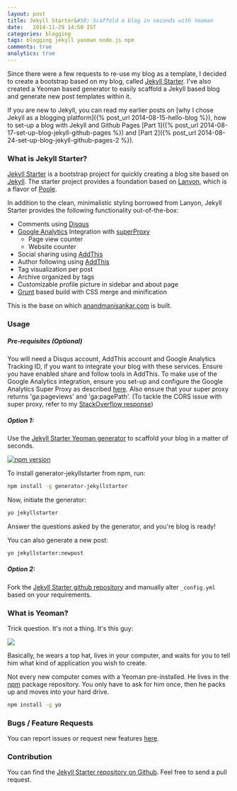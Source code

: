 ```yaml
---
layout: post
title: Jekyll Starter&#58; Scaffold a blog in seconds with Yeoman
date:   2014-11-29 14:50 IST
categories: blogging
tags: blogging jekyll yeoman node.js npm
comments: true
analytics: true
---
```


Since there were a few requests to re-use my blog as a template, I decided to create a bootstrap based on my blog, called [Jekyll Starter](http://anandmanisankar.com/jekyllstarter/). I've also created a Yeoman based generator to easily scaffold a Jekyll based blog and generate new post templates within it.

If you are new to Jekyll, you can read my earlier posts on [why I chose Jekyll as a blogging platform]({% post_url 2014-08-15-hello-blog %}), how to set-up a blog with Jekyll and Github Pages [Part 1]({% post_url 2014-08-17-set-up-blog-jekyll-github-pages %}) and [Part 2]({% post_url 2014-08-24-set-up-blog-jekyll-github-pages-2 %}).

### What is Jekyll Starter?

[Jekyll Starter](http://anandmanisankar.com/jekyllstarter/) is a bootstrap project for quickly creating a blog site based on [Jekyll](http://jekyllrb.com/). The starter project provides a foundation based on [Lanyon](https://github.com/poole/lanyon), which is a flavor of [Poole](https://github.com/poole/poole).

In addition to the clean, minimalistic styling borrowed from Lanyon, Jekyll Starter provides the following functionality out-of-the-box: <br>

* Comments using [Disqus](https://disqus.com/)
* [Google Analytics](http://www.google.co.in/analytics/) Integration with [superProxy](https://developers.google.com/analytics/solutions/google-analytics-super-proxy)
  * Page view counter
  * Website counter
* Social sharing using [AddThis](http://www.addthis.com/)
* Author following using [AddThis](http://www.addthis.com/)
* Tag visualization per post
* Archive organized by tags
* Customizable profile picture in sidebar and about page
* [Grunt](http://gruntjs.com/) based build with CSS merge and minification

This is the base on which [anandmanisankar.com](http://anandmanisankar.com) is built.

### Usage

##### Pre-requisites (Optional)

You will need a Disqus account, AddThis account and Google Analytics Tracking ID, if you want to integrate your blog with these services. Ensure you have enabled share and follow tools in AddThis. To make use of the Google Analytics integration, ensure you set-up and configure the Google Analytics Super Proxy as described [here](https://developers.google.com/analytics/solutions/google-analytics-super-proxy). Also ensure that your super proxy returns 'ga:pageviews' and 'ga:pagePath'.
(To tackle the CORS issue with super proxy, refer to my [StackOverflow response](http://stackoverflow.com/a/25758257/121241))

##### Option 1:

Use the [Jekyll Starter Yeoman generator](https://www.npmjs.org/package/generator-jekyllstarter) to scaffold your blog in a matter of seconds.

[![npm version](https://badge.fury.io/js/generator-jekyllstarter.svg)](http://badge.fury.io/js/generator-jekyllstarter)

To install generator-jekyllstarter from npm, run:

```bash
npm install -g generator-jekyllstarter
```

Now, initiate the generator:

```bash
yo jekyllstarter
```

Answer the questions asked by the generator, and you're blog is ready!

You can also generate a new post:

```bash
yo jekyllstarter:newpost
```

##### Option 2:

Fork the [Jekyll Starter github repository](https://github.com/msanand/jekyllstarter) and manually alter `_config.yml` based on your requirements.


### What is Yeoman?

Trick question. It's not a thing. It's this guy:

![](http://i.imgur.com/JHaAlBJ.png)

Basically, he wears a top hat, lives in your computer, and waits for you to tell him what kind of application you wish to create.

Not every new computer comes with a Yeoman pre-installed. He lives in the [npm](https://npmjs.org) package repository. You only have to ask for him once, then he packs up and moves into your hard drive.

```bash
npm install -g yo
```

### Bugs / Feature Requests

You can report issues or request new features [here](https://github.com/msanand/jekyllstarter/issues).

### Contribution

You can find the [Jekyll Starter repository on Github](https://github.com/msanand/jekyllstarter). Feel free to send a pull request.
